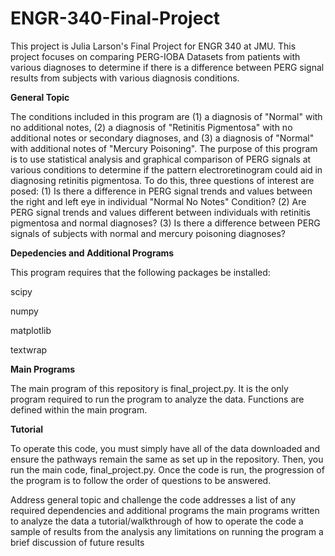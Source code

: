 # ENGR-340-Final-Project
This project is Julia Larson's Final Project for ENGR 340 at JMU. This project focuses on comparing PERG-IOBA Datasets from patients with various diagnoses to determine if there is a difference between PERG signal results from subjects with various diagnosis conditions. 

**General Topic**

The conditions included in this program are (1) a diagnosis of "Normal" with no additional notes, (2) a diagnosis of "Retinitis Pigmentosa" with no additional notes or secondary diagnoses, and (3) a diagnosis of "Normal" with additional notes of "Mercury Poisoning". 
The purpose of this program is to use statistical analysis and graphical comparison of PERG signals at various conditions to determine if the pattern electroretinogram could aid in diagnosing retinitis pigmentosa. To do this, three questions of interest are posed: 
(1) Is there a difference in PERG signal trends and values between the right and left eye in individual "Normal No Notes" Condition? 
(2) Are PERG signal trends and values different between individuals with retinitis pigmentosa and normal diagnoses? 
(3) Is there a difference between PERG signals of subjects with normal and mercury poisoning diagnoses? 

**Depedencies and Additional Programs**

This program requires that the following packages be installed: 

scipy

numpy

matplotlib

textwrap

**Main Programs**

The main program of this repository is final_project.py. It is the only program required to run the program to analyze the data. Functions are defined within the main program. 

**Tutorial**

To operate this code, you must simply have all of the data downloaded and ensure the pathways remain the same as set up in the repository. Then, you run the main code, final_project.py. 
Once the code is run, the progression of the program is to follow the order of questions to be answered. 

Address general topic and challenge the code addresses
a list of any required dependencies and additional programs
the main programs written to analyze the data
a tutorial/walkthrough of how to operate the code
a sample of results from the analysis
any limitations on running the program
a brief discussion of future results
